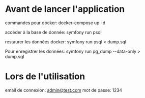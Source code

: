 # Avant de lancer l'application

commandes pour docker: docker-compose up -d

accéder à la base de donnée: symfony run psql

restaurer les données docker: symfony run psql < dump.sql

Pour enregistrer les données: symfony run pg_dump --data-only > dump.sql


# Lors de l'utilisation 
email de connexion: admin@test.com
mot de passe: 1234 